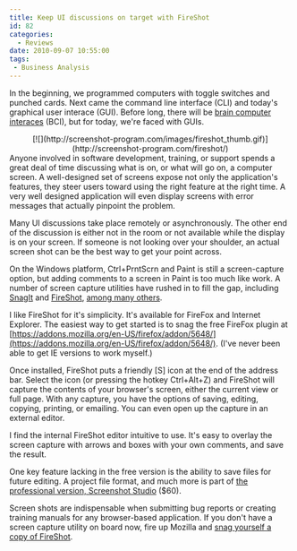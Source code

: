 ```yaml
---
title: Keep UI discussions on target with FireShot
id: 82
categories:
  - Reviews
date: 2010-09-07 10:55:00
tags:
 - Business Analysis
---
```


In the beginning, we programmed computers with toggle switches and punched cards. Next came the command line interface (CLI) and today's graphical user interace (GUI). Before long, there will be [brain computer interaces](http://en.wikipedia.org/wiki/Brain%E2%80%93computer_interface) (BCI), but for today, we're faced with GUIs.
<div class="separator" style="clear:both;text-align:center;">[![](http://screenshot-program.com/images/fireshot_thumb.gif)](http://screenshot-program.com/fireshot/)</div>
Anyone involved in software development, training, or support spends a great deal of time discussing what is on, or what will go on, a computer screen. A well-designed set of screens expose not only the application's features, they steer users toward using the right feature at the right time. A very well designed application will even display screens with error messages that actually pinpoint the problem.

Many UI discussions take place remotely or asynchronously. The other end of the discussion is either not in the room or not available while the display is on your screen. If someone is not looking over your shoulder, an actual screen shot can be the best way to get your point across.

On the Windows platform, Ctrl+PrntScrn and Paint is still a screen-capture option, but adding comments to a screen in Paint is too much like work. A number of screen capture utilities have rushed in to fill the gap, including [SnagIt](http://www.blogger.com/post-create.g?blogID=5208774) and [FireShot](http://screenshot-program.com/fireshot/), [among many others](http://alternativeto.net/software/fireshot/).

I like FireShot for it's simplicity. It's available for FireFox and Internet Explorer. The easiest way to get started is to snag the free FireFox plugin at [https://addons.mozilla.org/en-US/firefox/addon/5648/](https://addons.mozilla.org/en-US/firefox/addon/5648/). (I've never been able to get IE versions to work myself.)

Once installed, FireShot puts a friendly [S] icon at the end of the address bar. Select the icon (or pressing the hotkey Ctrl+Alt+Z) and FireShot will capture the contents of your browser's screen, either the current view or full page. With any capture, you have the options of saving, editing, copying, printing, or emailing. You can even open up the capture in an external editor.

I find the internal FireShot editor intuitive to use. It's easy to overlay the screen capture with arrows and boxes with your own comments, and save the result.

One key feature lacking in the free version is the ability to save files for future editing. A project file format, and much more is part of [the professional version, Screenshot Studio](http://screenshot-program.com/features.php) ($60).

Screen shots are indispensable when submitting bug reports or creating training manuals for any browser-based application. If you don't have a screen capture utility on board now, fire up Mozilla and [snag yourself a copy of FireShot](https://addons.mozilla.org/en-US/firefox/addon/5648/).